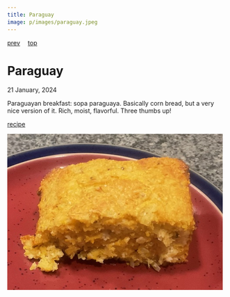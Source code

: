 ```yaml
---
title: Paraguay
image: p/images/paraguay.jpeg
---
```

[prev](papua_new_guinea.md)&emsp;
[top](../index.md)&emsp;
# Paraguay
21 January, 2024

Paraguayan breakfast: sopa paraguaya. Basically corn bread, but a very
nice version of it. Rich, moist, flavorful. Three thumbs up!

[recipe](https://camilamade.com/sopa-paraguaya/)

![breakfast](images/paraguay.jpeg)
